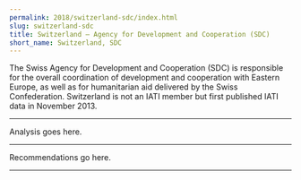 ```yaml
---
permalink: 2018/switzerland-sdc/index.html
slug: switzerland-sdc
title: Switzerland – Agency for Development and Cooperation (SDC)
short_name: Switzerland, SDC
---
```


The Swiss Agency for Development and Cooperation (SDC) is responsible for the overall coordination of development and cooperation with Eastern Europe, as well as for humanitarian aid delivered by the Swiss Confederation. Switzerland is not an IATI member but first published IATI data in November 2013. 

---

Analysis goes here.

---

Recommendations go here.

---
